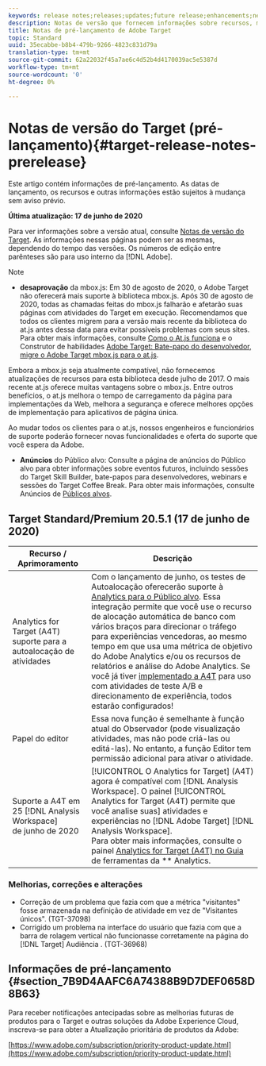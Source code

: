 ```yaml
---
keywords: release notes;releases;updates;future release;enhancements;new features;fixes;updates
description: Notas de versão que fornecem informações sobre recursos, melhorias e correções para as versões mais recentes ou futuras do Adobe Target DNL.
title: Notas de pré-lançamento de Adobe Target
topic: Standard
uuid: 35ecabbe-b8b4-479b-9266-4823c831d79a
translation-type: tm+mt
source-git-commit: 62a22032f45a7ae6c4d52b4d4170039ac5e5387d
workflow-type: tm+mt
source-wordcount: '0'
ht-degree: 0%

---
```



# Notas de versão do Target (pré-lançamento){#target-release-notes-prerelease}

Este artigo contém informações de pré-lançamento. As datas de lançamento, os recursos e outras informações estão sujeitos à mudança sem aviso prévio.

**Última atualização: 17 de junho de 2020**

Para ver informações sobre a versão atual, consulte [Notas de versão do Target](release-notes.md). As informações nessas páginas podem ser as mesmas, dependendo do tempo das versões. Os números de edição entre parênteses são para uso interno da [!DNL Adobe].

>[!NOTE]
>
>* **desaprovação** da mbox.js: Em 30 de agosto de 2020, o Adobe Target não oferecerá mais suporte à biblioteca mbox.js. Após 30 de agosto de 2020, todas as chamadas feitas do mbox.js falharão e afetarão suas páginas com atividades do Target em execução. Recomendamos que todos os clientes migrem para a versão mais recente da biblioteca do at.js antes dessa data para evitar possíveis problemas com seus sites. Para obter mais informações, consulte [Como o At.js funciona](/help/c-implementing-target/c-implementing-target-for-client-side-web/c-how-atjs-works/how-atjs-works.md) e o Construtor de habilidades [Adobe Target: Bate-papo do desenvolvedor, migre o Adobe Target mbox.js para o at.js](https://seminars.adobeconnect.com/ptdo6mfo6qn6/?proto=true).
   >
   >   
   Embora a mbox.js seja atualmente compatível, não fornecemos atualizações de recursos para esta biblioteca desde julho de 2017. O mais recente at.js oferece muitas vantagens sobre o mbox.js. Entre outros benefícios, o at.js melhora o tempo de carregamento da página para implementações da Web, melhora a segurança e oferece melhores opções de implementação para aplicativos de página única.
   >
   >   
   Ao mudar todos os clientes para o at.js, nossos engenheiros e funcionários de suporte poderão fornecer novas funcionalidades e oferta do suporte que você espera da Adobe.
   >
   >
* **Anúncios** do Público alvo: Consulte a página de anúncios do Público alvo para obter informações sobre eventos futuros, incluindo sessões do Target Skill Builder, bate-papos para desenvolvedores, webinars e sessões do Target Coffee Break. Para obter mais informações, consulte Anúncios de [Públicos alvos](/help/r-release-notes/target-announcements.md).


## Target Standard/Premium 20.5.1 (17 de junho de 2020)

| Recurso  / Aprimoramento | Descrição |
| --- | --- |
| Analytics for Target (A4T) suporte para a autoalocação de atividades | Com o lançamento de junho, os testes de Autoalocação oferecerão suporte à [Analytics para o Público alvo](/help/c-integrating-target-with-mac/a4t/a4t.md). Essa integração permite que você use o recurso de alocação automática de banco com vários braços para direcionar o tráfego para experiências vencedoras, ao mesmo tempo em que usa uma métrica de objetivo do Adobe Analytics e/ou os recursos de relatórios e análise do Adobe Analytics. Se você já tiver [implementado a A4T](/help/c-integrating-target-with-mac/a4t/a4timplementation.md) para uso com atividades de teste A/B e direcionamento de experiência, todos estarão configurados! |
| Papel do editor | Essa nova função é semelhante à função atual do Observador (pode visualização atividades, mas não pode criá-las ou editá-las). No entanto, a função Editor tem permissão adicional para ativar o atividade. |
| Suporte a A4T em 25 [!DNL Analysis Workspace]<br>de junho de 2020 | [!UICONTROL O Analytics for Target] (A4T) agora é compatível com [!DNL Analysis Workspace]. O painel [!UICONTROL Analytics for Target (A4T) permite que você analise suas] atividades e experiências no [!DNL Adobe Target] [!DNL Analysis Workspace].<br>Para obter mais informações, consulte o painel [Analytics for Target (A4T) no Guia](https://docs.adobe.com/content/help/en/analytics/analyze/analysis-workspace/panels/a4t-panel.html) de ferramentas da ** Analytics. |

### Melhorias, correções e alterações

* Correção de um problema que fazia com que a métrica &quot;visitantes&quot; fosse armazenada na definição de atividade em vez de &quot;Visitantes únicos&quot;. (TGT-37098)
* Corrigido um problema na interface do usuário que fazia com que a barra de rolagem vertical não funcionasse corretamente na página do [!DNL Target] Audiência  . (TGT-36968)

## Informações de pré-lançamento {#section_7B9D4AAFC6A74388B9D7DEF0658D8B63}

Para receber notificações antecipadas sobre as melhorias futuras de produtos para o Target e outras soluções da Adobe Experience Cloud, inscreva-se para obter a Atualização prioritária de produtos da Adobe:

[https://www.adobe.com/subscription/priority-product-update.html](https://www.adobe.com/subscription/priority-product-update.html)

